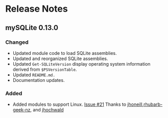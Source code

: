 # Release Notes

## mySQLite 0.13.0

### Changed

- Updated module code to load SQLite assemblies.
- Updated and reorganized SQLite assemblies.
- Updated `Get-SQLiteVersion` display operating system information derived from `$PSVersionTable`.
- Updated `README.md.`
- Documentation updates.

### Added

- Added modules to support Linux. [Issue #21](https://github.com/jdhitsolutions/mySQLite/issues/21) Thanks to [jhoneill](https://github.com/jhoneill),[rhubarb-geek-nz](https://github.com/rhubarb-geek-nz), and [jhochwald](https://github.com/jhochwald)

[0.13.0]: https://github.com/jdhitsolutions/MySQLite/compare/v0.12.0..v0.13.0

